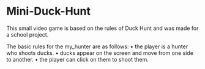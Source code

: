 # Mini-Duck-Hunt
 This small video game is based on the rules of Duck Hunt and was made for a school project.

  The basic rules for the my_hunter are as follows: 
    • the player is a hunter who shoots ducks.
    • ducks appear on the screen and move from one side to another.
    • the player can click on them to shoot them.
